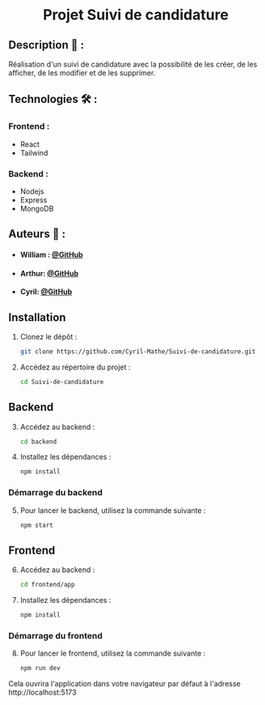 # <p align="center">Projet Suivi de candidature</p>

## Description 📝 :
Réalisation d'un suivi de candidature avec la possibilité de les créer, de les afficher, de les modifier et de les supprimer.

## Technologies 🛠️ :

### Frontend :
- React
- Tailwind

### Backend :
- Nodejs
- Express
- MongoDB

## Auteurs 🙇 :
- #### William : [@GitHub](https://github.com/Wyll-exe)
- #### Arthur: [@GitHub](https://github.com/L0wBly)
- #### Cyril: [@GitHub](https://github.com/Cyril-Mathe)

## Installation

1. Clonez le dépôt :
    ```bash
    git clone https://github.com/Cyril-Mathe/Suivi-de-candidature.git
    ```

2. Accédez au répertoire du projet :

    ```bash
    cd Suivi-de-candidature
    ```

## Backend

3. Accédez au backend :

    ```bash
    cd backend
    ```

4. Installez les dépendances :
    ```bash
    npm install
    ```

### Démarrage du backend

5. Pour lancer le backend, utilisez la commande suivante :

   ```bash
   npm start
   ```

## Frontend

6. Accédez au backend :

    ```bash
    cd frontend/app
    ```

7. Installez les dépendances :
    ```bash
    npm install
    ```

### Démarrage du frontend

8. Pour lancer le frontend, utilisez la commande suivante :

   ```bash
   npm run dev
   ```
Cela ouvrira l'application dans votre navigateur par défaut à l'adresse http://localhost:5173